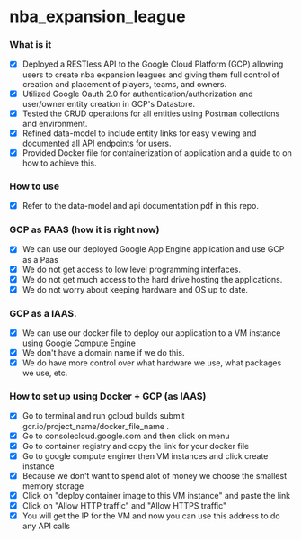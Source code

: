 # nba_expansion_league

### What is it
-[x] Deployed a RESTless API to the Google Cloud Platform (GCP) allowing users to create nba expansion leagues and giving them full control of creation and placement of players, teams, and owners. 
-[x] Utilized Google Oauth 2.0 for authentication/authorization and user/owner entity creation in GCP's Datastore.
-[x] Tested the CRUD operations for all entities using Postman collections and environment. 
-[x] Refined data-model to include entity links for easy viewing and documented all API endpoints for users. 
-[x] Provided Docker file for containerization of application and a guide to on how to achieve this.  
### How to use 
-[x] Refer to the data-model and api documentation pdf in this repo. 
### GCP as PAAS (how it is right now)
-[x] We can use our deployed Google App Engine application and use GCP as a Paas
-[x] We do not get access to low level programming interfaces. 
-[x] We do not get much access to the hard drive hosting the applications. 
-[x] We do not worry about keeping hardware and OS up to date. 

### GCP as a IAAS.
- [x] We can use our docker file to deploy our application to a VM instance using Google Compute Engine
- [x] We don't have a domain name if we do this. 
- [x] We do have more control over what hardware we use, what packages we use, etc. 

### How to set up using Docker + GCP (as IAAS)
- [x] Go to terminal and run gcloud builds submit gcr.io/project_name/docker_file_name .
- [x] Go to consolecloud.google.com and then click on menu
- [x] Go to container registry and copy the link for your docker file
- [x] Go to google compute enginer  then VM instances and click create instance
- [x] Because we don't want to spend alot of money we choose the smallest memory storage
- [x] Click on "deploy container image to this VM instance" and paste the link 
- [x] Click on "Allow HTTP traffic" and "Allow HTTPS traffic"
- [x] You will get the IP for the VM and now you can use this address to do any API calls
